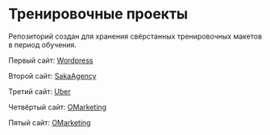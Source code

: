 # Тренировочные проекты

Репозиторий создан для хранения свёрстанных тренировочных макетов в период обучения.

Первый сайт: [Wordpress](https://Twincki.github.io/wordpress/src/)

Второй сайт: [SakaAgency](https://Twincki.github.io/SakaAgency/src/)

Третий сайт: [Uber](https://Twincki.github.io/Uber/src/)

Четвёртый сайт: [OMarketing](https://Twincki.github.io/OMarketing/src/)

Пятый сайт: [OMarketing](https://Twincki.github.io/MySite/src/)
